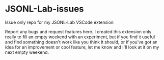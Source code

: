 # JSONL-Lab-issues
Issue only repo for my JSONL-Lab VSCode extension

Report any bugs and request features here.
I created this extension only really to fill an empty weekend with an experiment, but if you find it useful and find something doesn't work like you think it should, or if you've got an idea for an improvement or cool feature, let me know and I'll look at it on my next empty weekend.
